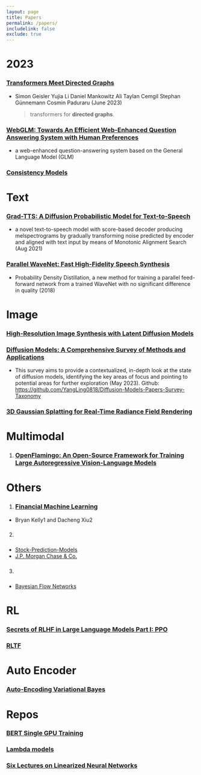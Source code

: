 ```yaml
---
layout: page
title: Papers
permalink: /papers/
includelink: false
exclude: true
---
```


# 2023

### [Transformers Meet Directed Graphs](https://arxiv.org/pdf/2302.00049.pdf)

- Simon Geisler Yujia Li Daniel Mankowitz Ali Taylan Cemgil Stephan Günnemann Cosmin Paduraru (June 2023)
  > transformers for **directed graphs**.

### [WebGLM: Towards An Efficient Web-Enhanced Question Answering System with Human Preferences](https://arxiv.org/pdf/2306.07906.pdf)

- a web-enhanced question-answering system
  based on the General Language Model (GLM)

### [Consistency Models](https://arxiv.org/pdf/2303.01469.pdf)

# Text

### [Grad-TTS: A Diffusion Probabilistic Model for Text-to-Speech](https://arxiv.org/pdf/2105.06337.pdf)

- a novel text-to-speech
  model with score-based decoder producing melspectrograms by gradually transforming noise
  predicted by encoder and aligned with text input
  by means of Monotonic Alignment Search (Aug 2021)

### [Parallel WaveNet: Fast High-Fidelity Speech Synthesis](https://proceedings.mlr.press/v80/oord18a/oord18a.pdf)

- Probability Density Distillation, a
  new method for training a parallel feed-forward
  network from a trained WaveNet with no
  significant difference in quality (2018)

# Image

### [High-Resolution Image Synthesis with Latent Diffusion Models](https://arxiv.org/pdf/2112.10752.pdf)

### [Diffusion Models: A Comprehensive Survey of Methods and Applications](https://arxiv.org/pdf/2209.00796.pdf)

- This survey aims to provide a contextualized, in-depth look at the state of diffusion models, identifying the key areas of focus and pointing
  to potential areas for further exploration (May 2023). Github: https://github.com/YangLing0818/Diffusion-Models-Papers-Survey-Taxonomy

### [3D Gaussian Splatting for Real-Time Radiance Field Rendering](https://arxiv.org/pdf/2308.04079.pdf)

# Multimodal

1. ### [OpenFlamingo: An Open-Source Framework for Training Large Autoregressive Vision-Language Models](https://arxiv.org/pdf/2308.01390.pdf)

# Others

1. ### [Financial Machine Learning](https://deliverypdf.ssrn.com/delivery.php?ID=614013119120126082017087099101126092105043009037074058009065030100110089092096028030019063049055116046060083030065016073121083061033035058053088002120118113113122088011043103117081010091100031116072071100091084080077100084073029069070100103027106021&EXT=pdf&INDEX=TRUE)

- Bryan Kelly1 and Dacheng Xiu2

2. ###

- [Stock-Prediction-Models](https://github.com/huseinzol05/Stock-Prediction-Models)
- [J.P. Morgan Chase & Co.](https://github.com/jpmorganchase)

3. ###

- [Bayesian Flow Networks](https://arxiv.org/pdf/2308.07037.pdf)

# RL

### [Secrets of RLHF in Large Language Models Part I: PPO](https://arxiv.org/pdf/2307.04964.pdf)

### [RLTF](https://arxiv.org/pdf/2307.04349.pdf)

# Auto Encoder

### [Auto-Encoding Variational Bayes](https://arxiv.org/pdf/1312.6114.pdf)

# Repos

### [BERT Single GPU Training](https://github.com/JonasGeiping/cramming/tree/main)

### [Lambda models](https://nn.labml.ai/index.html)

### [Six Lectures on Linearized Neural Networks](https://arxiv.org/pdf/2308.13431.pdf)
